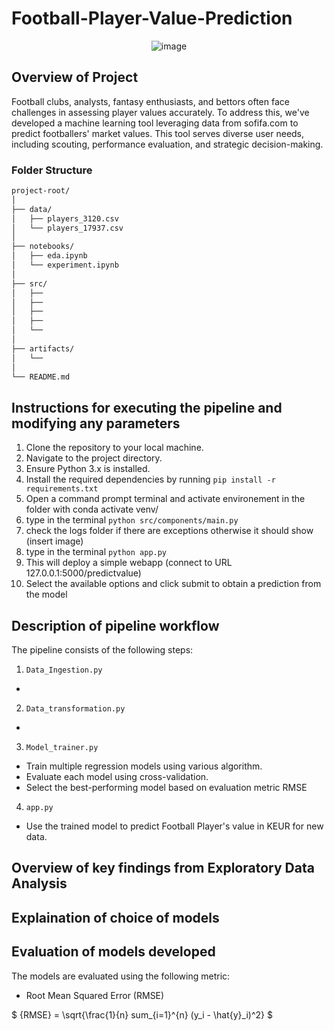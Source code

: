 # Football-Player-Value-Prediction

<p align="center">
  <img src="https://static0.givemesportimages.com/wordpress/wp-content/uploads/2024/01/study-names-the-10-most-expensive-players-in-the-world-image-1.jpg" alt="image"/>
</p>

## Overview of Project
Football clubs, analysts, fantasy enthusiasts, and bettors often face challenges in assessing player values accurately. To address this, we've developed a machine learning tool leveraging data from sofifa.com to predict footballers' market values. This tool serves diverse user needs, including scouting, performance evaluation, and strategic decision-making.

### Folder Structure

```bash
project-root/
│
├── data/
│   ├── players_3120.csv
│   └── players_17937.csv
│
├── notebooks/
│   ├── eda.ipynb
│   └── experiment.ipynb
│
├── src/
│   ├── 
│   ├── 
│   ├── 
│   ├── 
│   └── 
│
├── artifacts/
│   └── 
│
└── README.md
```

## Instructions for executing the pipeline and modifying any parameters
1. Clone the repository to your local machine.
2. Navigate to the project directory.
3. Ensure Python 3.x is installed.
4. Install the required dependencies by running `pip install -r requirements.txt`
5. Open a command prompt terminal and activate environement in the folder with conda activate venv/
6. type in the terminal `python src/components/main.py`
7. check the logs folder if there are exceptions otherwise it should show (insert image)
8. type in the terminal `python app.py`
9. This will deploy a simple webapp (connect to URL 127.0.0.1:5000/predictvalue)
10. Select the available options and click submit to obtain a prediction from the model


## Description of pipeline workflow
The pipeline consists of the following steps:

1. `Data_Ingestion.py`
- 


2. `Data_transformation.py`
-

3. `Model_trainer.py`
- Train multiple regression models using various algorithm.
- Evaluate each model using cross-validation.
- Select the best-performing model based on evaluation metric RMSE

4. `app.py`
- Use the trained model to predict Football Player's value in KEUR for new data.


## Overview of key findings from Exploratory Data Analysis


## Explaination of choice of models


## Evaluation of models developed
The models are evaluated using the following metric:

- Root Mean Squared Error (RMSE)

$
{RMSE} = \sqrt{\frac{1}{n} sum_{i=1}^{n} (y_i - \hat{y}_i)^2}
$


